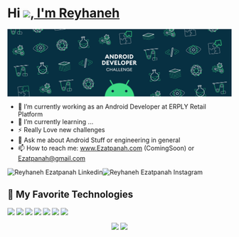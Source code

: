 # Hi <img src="https://media.giphy.com/media/hvRJCLFzcasrR4ia7z/giphy.gif" width="25px">,<a href="https://github.com/ezatpanah"> I'm Reyhaneh </a>

<img align="center" alt="wallpaper" src="https://github.com/ezatpanah/ezatpanah/raw/main/android.gif"/>


- 🔭 I’m currently working as an Android Developer at ERPLY Retail Platform
- 🌱 I’m currently learning ...
- ⚡ Really Love new challenges
- 💬 Ask me about Android Stuff or engineering in general
- 📫 How to reach me: www.Ezatpanah.com (ComingSoon) or Ezatpanah@gmail.com 

<a href="https://www.linkedin.com/in/reyhanehezatpanah">
  <img align="left" alt="Reyhaneh Ezatpanah Linkedin" src="https://img.shields.io/badge/linkedin-informational?style=flat&logo=linkedin&logoColor=white&color=informational" />
</a>
<a href="https://#">
  <img align="left" alt="Reyhaneh Ezatpanah Instagram" src="https://img.shields.io/badge/instagram-informational?style=flat&logo=instagram&logoColor=white&color=informational" />
</a>
<br>



## 🔧 My Favorite Technologies
![](https://img.shields.io/badge/OS-windows-informational?style=flat&logo=windows&logoColor=white&color=informational)
![](https://img.shields.io/badge/OS-Linux-informational?style=flat&logo=linux&logoColor=white&color=informational)
![](https://img.shields.io/badge/OS-Android-informational?style=flat&logo=android&logoColor=white&color=informational)
![](https://img.shields.io/badge/lang-kotlin-informational?style=flat&logo=kotlin&logoColor=white&color=informational)
![](https://img.shields.io/badge/lang-java-informational?style=flat&logo=java&logoColor=white&color=informational)
![](https://img.shields.io/badge/IDE-Android_Studio-informational?style=flat&logo=android&logoColor=white&color=informational)
![](https://img.shields.io/badge/IDE-IntelliJIDEA-informational?style=flat&logo=IntelliJ-IDEA&logoColor=white&color=informational)


<div align="center" >
      <img src="https://github-readme-stats.vercel.app/api?username=Ezatpanah&show_icons=true&bg_color=25,1A2980,26D0CE&title_color=fff&text_color=fff&count_private=true">
      <img src="https://github-readme-stats.vercel.app/api/top-langs/?username=Ezatpanah&layout=compact&show_icons=true&bg_color=25,1A2980,26D0CE&title_color=fff&text_color=fff&count_private=true">


</div>


